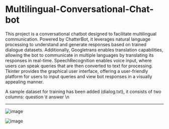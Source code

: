 # Multilingual-Conversational-Chat-bot


This project is a conversational chatbot designed to facilitate multilingual communication. Powered by ChatterBot, it leverages natural language processing to understand and generate responses based on trained dialogue datasets. Additionally, Googletrans enables translation capabilities, allowing the bot to communicate in multiple languages by translating its responses in real-time. SpeechRecognition enables voice input, where users can speak queries that are then converted to text for processing. Tkinter provides the graphical user interface, offering a user-friendly platform for users to input queries and view bot responses in a visually appealing manner. 

A sample dataset for training has been added (dialog.txt), it consists of two columns: question \t answer \n



------


![image](https://github.com/Anushree-111/Multilingual-Conversational-Chat-bot/assets/166540329/5208047a-b115-41f5-af82-5049eba366e2)


![image](https://github.com/Anushree-111/Multilingual-Conversational-Chat-bot/assets/166540329/393e1ed1-3bfb-42ca-8e8a-d49f04cab11b)



